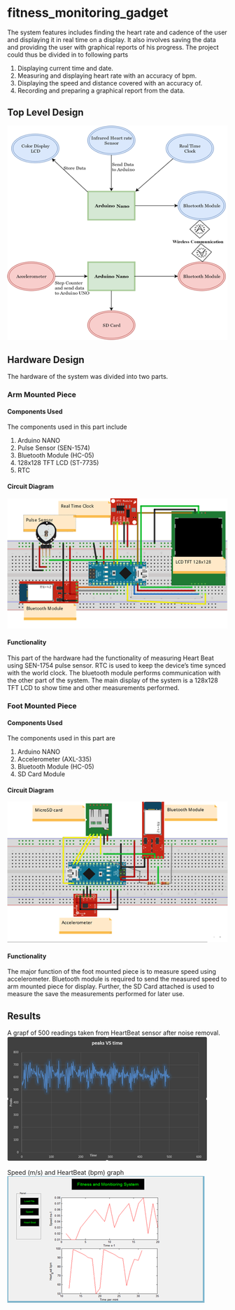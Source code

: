 # fitness_monitoring_gadget
The system features includes finding the heart rate and cadence of the user and displaying it in real time on a display. It also involves saving the data and providing the user with graphical reports of his progress. The project could thus be divided in to following parts
1. Displaying current time and date.
2. Measuring and displaying heart rate with an accuracy of bpm.
3. Displaying the speed and distance covered with an accuracy of.
4. Recording and preparing a graphical report from the data.
## Top Level Design
![Top Level Design](/Hardware_Design.png)
## Hardware Design
The hardware of the system was divided into two parts.
### Arm Mounted Piece
#### Components Used
The components used in this part include
1. Arduino NANO
2. Pulse Sensor (SEN-1574)
3. Bluetooth Module (HC-05)
4. 128x128 TFT LCD (ST-7735)
5. RTC
#### Circuit Diagram
![Arm Mounted Piece](/Arm_Piece.png)
#### Functionality
This part of the hardware had the functionality of measuring Heart Beat using SEN-1754 pulse sensor. RTC is used to keep the device’s time synced with the world clock. The bluetooth module performs communication with the other part of the system. The main display of the system is a 128x128 TFT LCD to show time and other measurements performed.
### Foot Mounted Piece
#### Components Used
The components used in this part are
1. Arduino NANO
2. Accelerometer (AXL-335)
3. Bluetooth Module (HC-05)
4. SD Card Module
#### Circuit Diagram
![Foot Mounted Piece](/Foot_Piece.png)
#### Functionality
The major function of the foot mounted piece is to measure speed using accelerometer.
Bluetooth module is required to send the measured speed to arm mounted piece for display. Further,
the SD Card attached is used to measure the save the measurements performed for later use.
## Results
A grapf of 500 readings taken from HeartBeat sensor after noise removal.
![Heart Beat Sensor Readings Graph](/HeartBeat_Sensor_results.png)

Speed (m/s) and HeartBeat (bpm) graph
![Speed (m/s) and HeartBeat (bpm) graph](/Speed_and_HeartBeat_graph.png)
